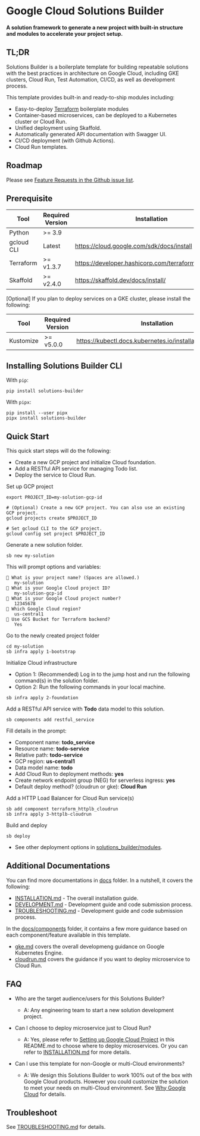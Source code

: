 # Google Cloud Solutions Builder

**A solution framework to generate a new project with built-in structure and modules
to accelerate your project setup.**

## TL;DR

Solutions Builder is a boilerplate template for building repeatable
solutions with the best practices in architecture on Google Cloud, including GKE
clusters, Cloud Run, Test Automation, CI/CD, as well as development process.

This template provides built-in and ready-to-ship modules including:
* Easy-to-deploy [Terraform](https://www.terraform.io/) boilerplate modules
* Container-based microservices, can be deployed to a Kubernetes cluster or Cloud Run.
* Unified deployment using Skaffold.
* Automatically generated API documentation with Swagger UI.
* CI/CD deployment (with Github Actions).
* Cloud Run templates.

## Roadmap

Please see [Feature Requests in the Github issue list](https://github.com/GoogleCloudPlatform/solutions-builder/issues?q=is%3Aopen+is%3Aissue+label%3A%22feature+request%22).

## Prerequisite

| Tool | Required Version | Installation |
|---|---|---|
| Python     | &gt;= 3.9     | |
| gcloud CLI | Latest        | https://cloud.google.com/sdk/docs/install |
| Terraform  | &gt;= v1.3.7  | https://developer.hashicorp.com/terraform/downloads |
| Skaffold   | &gt;= v2.4.0  | https://skaffold.dev/docs/install/ |

[Optional] If you plan to deploy services on a GKE cluster, please install the following:

| Tool | Required Version | Installation |
|---|---|---|
| Kustomize   | &gt;= v5.0.0 | https://kubectl.docs.kubernetes.io/installation/kustomize/ |

## Installing Solutions Builder CLI

With `pip`:
```
pip install solutions-builder
```

With `pipx`:
```
pip install --user pipx
pipx install solutions-builder
```

## Quick Start

This quick start steps will do the following:
- Create a new GCP project and initialize Cloud foundation.
- Add a RESTful API service for managing Todo list.
- Deploy the service to Cloud Run.

Set up GCP project
```
export PROJECT_ID=my-solution-gcp-id

# (Optional) Create a new GCP project. You can also use an existing GCP project.
gcloud projects create $PROJECT_ID

# Set gcloud CLI to the GCP project.
gcloud config set project $PROJECT_ID
```

Generate a new solution folder.
```
sb new my-solution
```

This will prompt options and variables:
```
🎤 What is your project name? (Spaces are allowed.)
   my-solution
🎤 What is your Google Cloud project ID?
   my-solution-gcp-id
🎤 What is your Google Cloud project number?
   12345678
🎤 Which Google Cloud region?
   us-central1
🎤 Use GCS Bucket for Terraform backend?
   Yes
```

Go to the newly created project folder
```
cd my-solution
sb infra apply 1-bootstrap
```

Initialize Cloud infrastructure
- Option 1: (Recommended) Log in to the jump host and run the following command(s) in the solution folder.
- Option 2: Run the following commands in your local machine.
```
sb infra apply 2-foundation
```

Add a RESTful API service with **Todo** data model to this solution.
```
sb components add restful_service
```

Fill details in the prompt:
- Component name: **todo_service**
- Resource name: **todo-service**
- Relative path: **todo-service**
- GCP region: **us-central1**
- Data model name: **todo**
- Add Cloud Run to deployment methods: **yes**
- Create network endpoint group (NEG) for serverless ingress: **yes**
- Default deploy method? (cloudrun or gke): **Cloud Run**

Add a HTTP Load Balancer for Cloud Run service(s)
```
sb add component terraform_httplb_cloudrun
sb infra apply 3-httplb-cloudrun
```

Build and deploy
```
sb deploy
```
- See other deployment options in [solutions_builder/modules](solutions_builder/modules).


## Additional Documentations

You can find more documentations in [docs](docs) folder. In a nutshell, it covers the following:
- [INSTALLATION.md](docs/INSTALLATION.md) - The overall installation guide.
- [DEVELOPMENT.md](docs/DEVELOPMENT.md) - Development guide and code submission process.
- [TROUBLESHOOTING.md](docs/TROUBLESHOOTING.md) - Development guide and code submission process.

In the [docs/components](docs/components/) folder, it contains a few more guidance based on each component/feature available in this template.
- [gke.md](docs/components/gke.md) covers the overall developmeng guidance on Google Kubernetes Engine.
- [cloudrun.md](docs/components/cloudrun.md) covers the guidance if you want to deploy microservice to Cloud Run.

## FAQ
- Who are the target audience/users for this Solutions Builder?
  - A: Any engineering team to start a new solution development project.

- Can I choose to deploy microservice just to Cloud Run?
  - A: Yes, please refer to [Setting up Google Cloud Project](README.md#setting-up-google-cloud-project) in this README.md to choose where to deploy microservices. Or you can refer to [INSTALLATION.md](docs/INSTALLATION.md) for more details.

- Can I use this template for non-Google or multi-Cloud environments?
  - A: We design this Solutions Builder to work 100% out of the box with Google Cloud products. However you could customize the solution to meet your needs on multi-Cloud environment. See [Why Google Cloud](https://cloud.google.com/why-google-cloud) for details.

## Troubleshoot

See [TROUBLESHOOTING.md](docs/TROUBLESHOOTING.md) for details.
